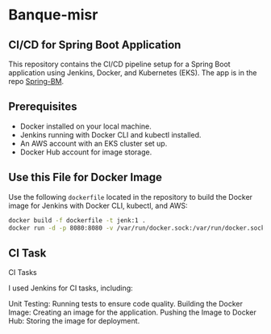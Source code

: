 # Banque-misr

## CI/CD for Spring Boot Application

This repository contains the CI/CD pipeline setup for a Spring Boot application using Jenkins, Docker, and Kubernetes (EKS). The app is in the repo [Spring-BM](https://github.com/mostafaG95/Spring-BM.git).

## Prerequisites

- Docker installed on your local machine.
- Jenkins running with Docker CLI and kubectl installed.
- An AWS account with an EKS cluster set up.
- Docker Hub account for image storage.

## Use this File for Docker Image

Use the following `dockerfile` located in the repository to build the Docker image for Jenkins with Docker CLI, kubectl, and AWS:

```bash
docker build -f dockerfile -t jenk:1 .
docker run -d -p 8080:8080 -v /var/run/docker.sock:/var/run/docker.sock jenk:1
```
## CI Task
CI Tasks

I used Jenkins for CI tasks, including:

Unit Testing: Running tests to ensure code quality.
Building the Docker Image: Creating an image for the application.
Pushing the Image to Docker Hub: Storing the image for deployment.

  



